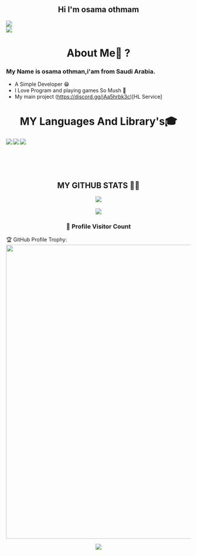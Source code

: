 <h2 align="center">Hi  I'm osama othmam</h2>

  <img align="center" src="https://discord.c99.nl/widget/theme-2/677617214668537877.png"/> 

  <br/>
    <img src="https://komarev.com/ghpvc/?username=osama-hakami"/>
</div>
<h1 align="center"> About Me🤔 ?</h1> 
<h3>My Name is osama othman,i'am from Saudi Arabia. </h3>

- A Simple Developer 😁
- I Love Program and playing games So Mush 🤙
- My main project (https://discord.gg/jAa5hrbk3c)[HL Service]

<h1 id="skills" align="center">MY Languages And Library's🎓</h1> 

<img align="left" src="https://img.icons8.com/color/48/000000/python.png"/>
<img align="left" src="https://img.icons8.com/color/48/000000/html-5--v1.png"/>
<img align="left" src="https://img.icons8.com/color/48/000000/css3"/>
<br>
<br>
<br>
<br>
<br>
 <h2 align="center">MY GITHUB STATS 👨‍💻</h1>
  <div align="center">
  <img  src="https://github-readme-stats.vercel.app/api?username=osama-hakami&show_icons=true&theme=tokyonight"/>
<br />
<br />
    <img  src="https://github-readme-stats.vercel.app/api/top-langs/?username=osama-hakami&layout=compac&langs_count=8t&theme=tokyonight"/>
</div>
<div align=center>
  <h3><b>📍 Profile Visitor Count</b></h3>
</div>
    

🏆 GitHub Profile Trophy:
<a href="https://github.com/ryo-ma/github-profile-trophy">
  <img width=800 src="https://github-profile-trophy.vercel.app/?username=osama-hakami&column=8&theme=darkhub&no-frame=true&no-bg=true"/>
</a>

<p align="center" >   
  <img src="https://profile-counter.glitch.me/osama-hakami/count.svg" />  
</p>
